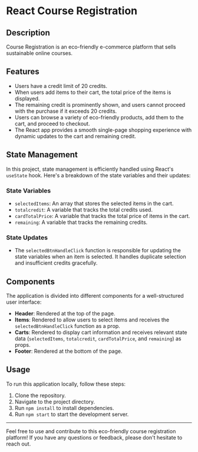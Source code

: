 # React Course Registration

## Description
Course Registration is an eco-friendly e-commerce platform that sells sustainable online courses.

## Features
- Users have a credit limit of 20 credits.
- When users add items to their cart, the total price of the items is displayed.
- The remaining credit is prominently shown, and users cannot proceed with the purchase if it exceeds 20 credits.
- Users can browse a variety of eco-friendly products, add them to the cart, and proceed to checkout.
- The React app provides a smooth single-page shopping experience with dynamic updates to the cart and remaining credit.

## State Management
In this project, state management is efficiently handled using React's `useState` hook. Here's a breakdown of the state variables and their updates:

### State Variables
- `selectedItems`: An array that stores the selected items in the cart.
- `totalcredit`: A variable that tracks the total credits used.
- `cardTotalPrice`: A variable that tracks the total price of items in the cart.
- `remaining`: A variable that tracks the remaining credits.

### State Updates
- The `selectedBtnHandleClick` function is responsible for updating the state variables when an item is selected. It handles duplicate selection and insufficient credits gracefully.

## Components
The application is divided into different components for a well-structured user interface:

- **Header**: Rendered at the top of the page.
- **Items**: Rendered to allow users to select items and receives the `selectedBtnHandleClick` function as a prop.
- **Carts**: Rendered to display cart information and receives relevant state data (`selectedItems`, `totalcredit`, `cardTotalPrice`, and `remaining`) as props.
- **Footer**: Rendered at the bottom of the page.

## Usage
To run this application locally, follow these steps:

1. Clone the repository.
2. Navigate to the project directory.
3. Run `npm install` to install dependencies.
4. Run `npm start` to start the development server.

---

Feel free to use and contribute to this eco-friendly course registration platform! If you have any questions or feedback, please don't hesitate to reach out.
